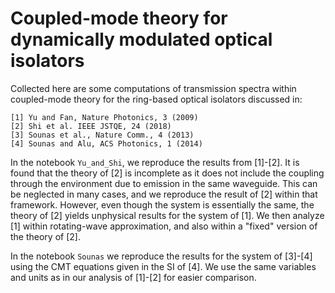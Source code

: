 # Coupled-mode theory for dynamically modulated optical isolators

Collected here are some computations of transmission spectra within coupled-mode theory for the ring-based optical isolators discussed in:

```
[1] Yu and Fan, Nature Photonics, 3 (2009)
[2] Shi et al. IEEE JSTQE, 24 (2018)
[3] Sounas et al., Nature Comm., 4 (2013)
[4] Sounas and Alu, ACS Photonics, 1 (2014)
```

In the notebook `Yu_and_Shi`, we reproduce the results from [1]-[2]. It is found that the theory of [2] is incomplete as it does not include the coupling through the environment due to emission in the same waveguide. This can be neglected in many cases, and we reproduce the result of [2] within that framework. However, even though the system is essentially the same, the theory of [2] yields unphysical results for the system of [1]. We then analyze [1] within rotating-wave approximation, and also within a "fixed" version of the theory of [2].

In the notebook `Sounas` we reproduce the results for the system of [3]-[4] using the CMT equations given in the SI of [4]. We use the same variables and units as in our analysis of [1]-[2] for easier comparison.
